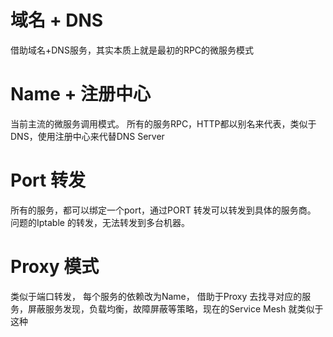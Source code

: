 # 域名 + DNS
 借助域名+DNS服务，其实本质上就是最初的RPC的微服务模式
# Name + 注册中心
  当前主流的微服务调用模式。
  所有的服务RPC，HTTP都以别名来代表，类似于DNS，使用注册中心来代替DNS Server
# Port 转发
  所有的服务，都可以绑定一个port，通过PORT 转发可以转发到具体的服务商。
  问题的Iptable 的转发，无法转发到多台机器。
# Proxy 模式
类似于端口转发， 每个服务的依赖改为Name， 借助于Proxy 去找寻对应的服务，屏蔽服务发现，负载均衡，故障屏蔽等策略，现在的Service Mesh 就类似于这种
